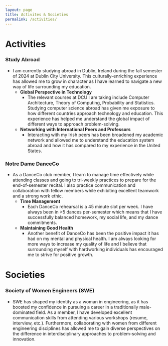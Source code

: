 ```yaml
---
layout: page
title: Activites & Societies
permalink: /activities/
---
```


# Activities
### Study Abroad
- I am currently studying abroad in Dublin, Ireland during the fall semester of 2024 at Dublin City University. This culturally-enriching experience has allowed me to grow in character as I have learned to navigate a new way of life surrounding my education.
  - **Global Perspective in Technology**
    - The relevant courses at DCU I am taking include Computer Architecture, Theory of Computing, Probability and Statistics. Studying computer science abroad has given me exposure to how different countries approach technology and education. This experience has helped me understand the global impact of different ways to approach problem-solving.
  - **Networking with International Peers and Professors**
    - Interacting with my Irish peers has been broadened my academic network and allowed me to understand the education system abroad and how it has compared to my experience in the United States.  
  
### Notre Dame DanceCo
- As a DanceCo club member, I learn to manage time effectively while attending classes and going to tri-weekly practices to prepare for the end-of-semester recital. I also practice communication and collaboration with fellow members while exhibiting excellent teamwork and a strong work ethic.
  - **Time Management**
    - Each DanceCo rehearsal is a 45 minute slot per week. I have always been in >5 dances per-semester which means that I have successfully balanced homework, my social life, and my dance commitments.
  - **Maintaining Good Health**
    - Another benefit of DanceCo has been the positive impact it has had on my mental and physical health. I am always looking for more ways to increase my quality of life and I believe that surrounding myself with hardworking individuals has encouraged me to strive for positive growth. 

# Societies
### Society of Women Engineers (SWE)
- SWE has shaped my identity as a woman in engineering, as it has boosted my confidence in pursuing a career in a traditionally male-dominated field. As a member, I have developed excellent communication skills from attending various workshops (resume, interview, etc.). Furthermore, collaborating with women from different engineering disciplines has allowed me to gain diverse perspectives on the difference in interdisciplinary approaches to problem-solving and innovation.
